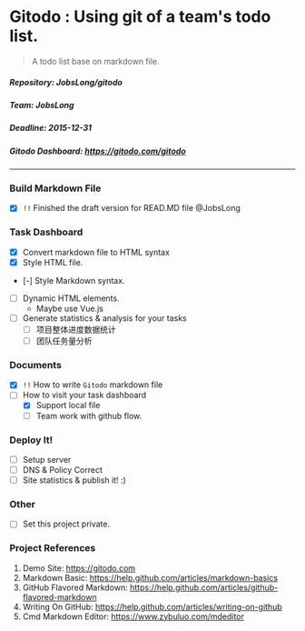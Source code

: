 # Gitodo : Using git of a team's todo list.

> A todo list base on markdown file.

##### Repository: JobsLong/gitodo
##### Team: JobsLong
##### Deadline: 2015-12-31
##### Gitodo Dashboard: https://gitodo.com/gitodo

***

### Build Markdown File

* [x] `!!` Finished the draft version for READ.MD file @JobsLong

### Task Dashboard

* [x] Convert markdown file to HTML syntax
* [x] Style HTML file.
* [-] Style Markdown syntax.
* [ ] Dynamic HTML elements.
  - Maybe use Vue.js
* [ ] Generate statistics & analysis for your tasks
  * [ ] 项目整体进度数据统计
  * [ ] 团队任务量分析

### Documents

* [x] `!!` How to write `Gitodo` markdown file
* [ ] How to visit your task dashboard
  * [x] Support local file
  * [ ] Team work with github flow.

### Deploy It!

* [ ] Setup server
* [ ] DNS & Policy Correct
* [ ] Site statistics & publish it! :)

### Other

* [ ] Set this project private.

### Project References

1. Demo Site: https://gitodo.com
2. Markdown Basic: https://help.github.com/articles/markdown-basics
3. GitHub Flavored Markdown: https://help.github.com/articles/github-flavored-markdown
4. Writing On GitHub: https://help.github.com/articles/writing-on-github
5. Cmd Markdown Editor: https://www.zybuluo.com/mdeditor
